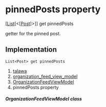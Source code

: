 
<div>

# pinnedPosts property

</div>



[[List](https://api.flutter.dev/flutter/dart-core/List-class.html)[\<[[Post](../../models_post_post_model/Post-class.md)]\>]]
get pinnedPosts



getter for the pinned post.



## Implementation

``` language-dart
List<Post> get pinnedPosts 
```








1.  [talawa](../../index.md)
2.  [organization_feed_view_model](../../view_model_after_auth_view_models_feed_view_models_organization_feed_view_model/)
3.  [OrganizationFeedViewModel](../../view_model_after_auth_view_models_feed_view_models_organization_feed_view_model/OrganizationFeedViewModel-class.md)
4.  pinnedPosts property

##### OrganizationFeedViewModel class







